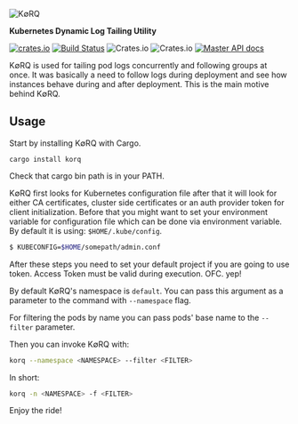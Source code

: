 ![K∅RQ](https://i.imgur.com/VjF6Oz0.png)

**Kubernetes Dynamic Log Tailing Utility**

[![crates.io](https://meritbadge.herokuapp.com/korq)](https://crates.io/crates/korq)
[![Build Status](https://travis-ci.org/vertexclique/korq.svg?branch=master)](https://travis-ci.org/vertexclique/korq)
![Crates.io](https://img.shields.io/crates/l/korq.svg)
![Crates.io](https://img.shields.io/crates/d/korq.svg)
[![Master API docs](https://img.shields.io/badge/docs-master-green.svg)](https://docs.rs/korq)

K∅RQ is used for tailing pod logs concurrently and following groups at once. It was basically a need to follow logs during deployment and see how instances behave during and after deployment. This is the main motive behind K∅RQ.

## Usage

Start by installing K∅RQ with Cargo.

```
cargo install korq
```

Check that cargo bin path is in your PATH.

K∅RQ first looks for Kubernetes configuration file after that it will look for either CA certificates, cluster side certificates or an auth provider token for client initialization. Before that you might want to set your environment variable for configuration file which can be done via environment variable. By default it is using: `$HOME/.kube/config`.

```bash
$ KUBECONFIG=$HOME/somepath/admin.conf
```

After these steps you need to set your default project if you are going to use token. Access Token must be valid during execution. OFC. yep!

By default K∅RQ's namespace is `default`. You can pass this argument as a parameter to the command with `--namespace` flag.

For filtering the pods by name you can pass pods' base name to the `--filter` parameter.

Then you can invoke K∅RQ with:

```bash
korq --namespace <NAMESPACE> --filter <FILTER>
```

In short:

```bash
korq -n <NAMESPACE> -f <FILTER>
```

Enjoy the ride!
